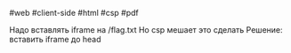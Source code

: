 #web #client-side #html #csp #pdf

Надо вставлять iframe на /flag.txt
Но csp мешает это сделать
Решение: вставить iframe до head
